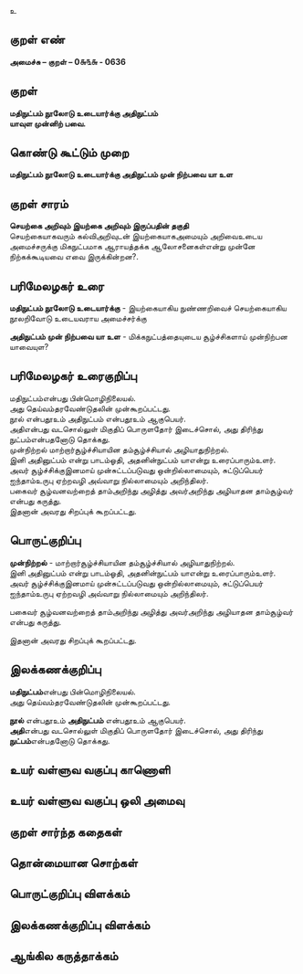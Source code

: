உ

## குறள் எண் 

**அமைச்சு – குறள் – 0௬௩௬ - 0636**  

## குறள் 

**மதிநுட்பம் நூலோடு உடையார்க்கு அதிநுட்பம்  
யாவுள முன்னிற் பவை.**  

## கொண்டு கூட்டும் முறை

**மதிநுட்பம் நூலோடு உடையார்க்கு அதிநுட்பம் முன் நிற்பவை யா உள**  

## குறள் சாரம் 

**செயற்கை அறிவும் இயற்கை அறிவும் இருப்பதின் தகுதி**  
செயற்கையாகவரும் கல்விஅறிவுடன் இயற்கையாகஅமையும் அறிவைஉடைய அமைச்சருக்கு மிகநுட்பமாக ஆராயத்தக்க ஆலோசனைகள்என்று முன்னே நிற்கக்கூடியவை எவை இருக்கின்றன?.  

## பரிமேலழகர் உரை

**மதிநுட்பம் நூலோடு உடையார்க்கு** - இயற்கையாகிய நுண்ணறிவைச் செயற்கையாகிய நூலறிவோடு உடையவராய அமைச்சர்க்கு  

**அதிநுட்பம் முன் நிற்பவை யா உள** - மிக்கநுட்பத்தையுடைய சூழ்ச்சிகளாய் முன்நிற்பன யாவையுள? 

## பரிமேலழகர் உரைகுறிப்பு   

மதிநுட்பம்என்பது பின்மொழிநிலையல்.  
அது தெய்வம்தரவேண்டுதலின் முன்கூறப்பட்டது.  
நூல் என்பதூஉம் அதிநுட்பம் என்பதூஉம் ஆகுபெயர்.  
அதிஎன்பது வடசொல்லுள் மிகுதிப் பொருளதோர் இடைச்சொல், அது திரிந்து நுட்பம்என்பதனோடு தொக்கது.  
முன்நிற்றல் மாற்றார்சூழ்ச்சியாயின தம்சூழ்ச்சியால் அழியாதுநிற்றல்.  
இனி அதினுட்பம் என்று பாடம்ஓதி, அதனின்நுட்பம் யாஎன்று உரைப்பாரும்உளர்.   
அவர் சூழ்ச்சிக்குஇனமாய் முன்சுட்டப்படுவது ஒன்றில்லாமையும், சுட்டுப்பெயர் ஐந்தாம்உருபு ஏற்றவழி அவ்வாறு நில்லாமையும் அறிந்திலர்.   
பகைவர் சூழ்வனவற்றைத் தாம்அறிந்து அழித்து அவர்அறிந்து அழியாதன தாம்சூழ்வர் என்பது கருத்து.  
இதனான் அவரது சிறப்புக் கூறப்பட்டது.     

## பொருட்குறிப்பு 

**முன்நிற்றல்** -  மாற்றார்சூழ்ச்சியாயின தம்சூழ்ச்சியால் அழியாதுநிற்றல்.  
இனி அதினுட்பம் என்று பாடம்ஓதி, அதனின்நுட்பம் யாஎன்று உரைப்பாரும்உளர்.   
அவர் சூழ்ச்சிக்குஇனமாய் முன்சுட்டப்படுவது ஒன்றில்லாமையும், சுட்டுப்பெயர் ஐந்தாம்உருபு ஏற்றவழி அவ்வாறு நில்லாமையும் அறிந்திலர்.   

பகைவர் சூழ்வனவற்றைத் தாம்அறிந்து அழித்து அவர்அறிந்து அழியாதன தாம்சூழ்வர் என்பது கருத்து.  

இதனான் அவரது சிறப்புக் கூறப்பட்டது.  

## இலக்கணக்குறிப்பு  

**மதிநுட்பம்**என்பது பின்மொழிநிலையல்.  
அது தெய்வம்தரவேண்டுதலின் முன்கூறப்பட்டது.  

**நூல்** என்பதூஉம் **அதிநுட்பம்** என்பதூஉம் ஆகுபெயர்.  
**அதி**என்பது வடசொல்லுள் மிகுதிப் பொருளதோர் இடைச்சொல், அது திரிந்து **நுட்பம்**என்பதனோடு தொக்கது.   

## உயர் வள்ளுவ வகுப்பு காணொளி


## உயர் வள்ளுவ வகுப்பு ஒலி அமைவு 

 
## குறள் சார்ந்த கதைகள் 


## தொன்மையான சொற்கள்


## பொருட்குறிப்பு விளக்கம்


## இலக்கணக்குறிப்பு விளக்கம்


## ஆங்கில கருத்தாக்கம் 


